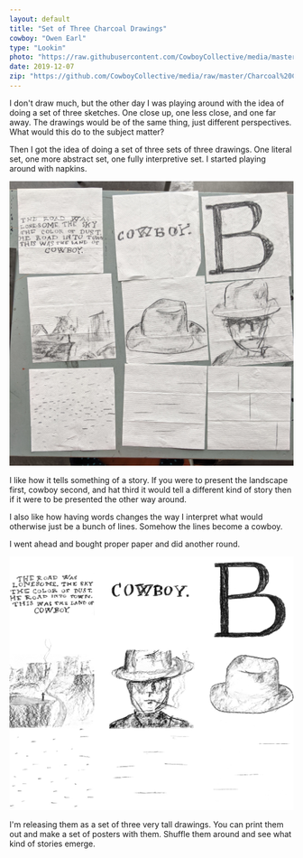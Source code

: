 ```yaml
---
layout: default
title: "Set of Three Charcoal Drawings"
cowboy: "Owen Earl"
type: "Lookin"
photo: "https://raw.githubusercontent.com/CowboyCollective/media/master/drawings.png"
date: 2019-12-07
zip: "https://github.com/CowboyCollective/media/raw/master/Charcoal%20Cowboy%20Drawings.zip"
---
```

I don't draw much, but the other day I was playing around with the idea of doing a set of three sketches. One close up, one less close, and one far away. The drawings would be of the same thing, just different perspectives. What would this do to the subject matter?

Then I got the idea of doing a set of three sets of three drawings. One literal set, one more abstract set, one fully interpretive set. I started playing around with napkins.

![Rough Sketches](https://raw.githubusercontent.com/CowboyCollective/media/master/IMG_20191207_115028.jpg)


I  like how it tells something of a story. If you were to present the landscape first, cowboy second, and hat third it would tell a different kind of story then if it were to be presented the other way around.

I also like how having words changes the way I interpret what would otherwise just be a bunch of lines. Somehow the lines become a cowboy.

I went ahead and bought proper paper and did another round.

<a href="https://raw.githubusercontent.com/CowboyCollective/media/master/drawingspreview.png">![Finished Sketches](https://raw.githubusercontent.com/CowboyCollective/media/master/drawingspreview.png)</a>

I'm releasing them as a set of three very tall drawings. You can print them out and make a set of posters with them. Shuffle them around and see what kind of stories emerge.<br><br>
